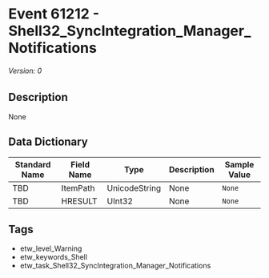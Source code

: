 # Event 61212 - Shell32_SyncIntegration_Manager_Notifications
###### Version: 0

## Description
None

## Data Dictionary
|Standard Name|Field Name|Type|Description|Sample Value|
|---|---|---|---|---|
|TBD|ItemPath|UnicodeString|None|`None`|
|TBD|HRESULT|UInt32|None|`None`|

## Tags
* etw_level_Warning
* etw_keywords_Shell
* etw_task_Shell32_SyncIntegration_Manager_Notifications